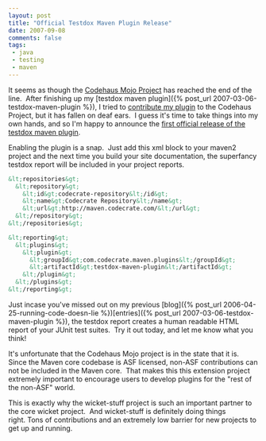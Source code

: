 ```yaml
---
layout: post
title: "Official Testdox Maven Plugin Release"
date: 2007-09-08
comments: false
tags:
 - java
 - testing
 - maven
---
```


It seems as though the [Codehaus Mojo Project](http://mojo.codehaus.org) has reached the end of the line.  After finishing up my [testdox maven plugin]({% post_url 2007-03-06-testdox-maven-plugin %}), I tried to [contribute my plugin](http://jira.codehaus.org/browse/MOJO-681) to the Codehaus Project, but it has fallen on deaf ears.  I guess it's time to take things into my own hands, and so I'm happy to announce the [first official release of the testdox maven plugin](http://maven.codecrate.com/com/codecrate/maven/plugins/testdox-maven-plugin/).



Enabling the plugin is a snap.  Just add this xml block to your maven2 project and the next time you build your site documentation, the superfancy testdox report will be included in your project reports.


```xml
&lt;repositories&gt;
  &lt;repository&gt;
    &lt;id&gt;codecrate-repository&lt;/id&gt;
    &lt;name&gt;Codecrate Repository&lt;/name&gt;
    &lt;url&gt;http://maven.codecrate.com/&lt;/url&gt;
  &lt;/repository&gt;
&lt;/repositories&gt;

&lt;reporting&gt;
  &lt;plugins&gt;
    &lt;plugin&gt;
      &lt;groupId&gt;com.codecrate.maven.plugins&lt;/groupId&gt;
      &lt;artifactId&gt;testdox-maven-plugin&lt;/artifactId&gt;
    &lt;/plugin&gt;
  &lt;/plugins&gt;
&lt;/reporting&gt;
```



Just incase you've missed out on my previous [blog]({% post_url 2006-04-25-running-code-doesn-lie %})[entries]({% post_url 2007-03-06-testdox-maven-plugin %}), the testdox report creates a human readable HTML report of your JUnit test suites.  Try it out today, and let me know what you think!



It's unfortunate that the Codehaus Mojo project is in the state that it is.  Since the Maven core codebase is ASF licensed, non-ASF contributions can not be included in the Maven core.  That makes this this extension project extremely important to encourage users to develop plugins for the "rest of the non-ASF" world.



This is exactly why the wicket-stuff project is such an important partner to the core wicket project.  And wicket-stuff is definitely doing things right. Tons of contributions and an extremely low barrier for new projects to get up and running.

